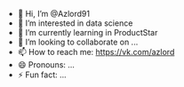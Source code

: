 - 👋 Hi, I’m @Azlord91
- 👀 I’m interested in data science
- 🌱 I’m currently learning in ProductStar
- 💞️ I’m looking to collaborate on ...
- 📫 How to reach me: https://vk.com/azlord
- 😄 Pronouns: ...
- ⚡ Fun fact: ...

<!---
Azlord91/Azlord91 is a ✨ special ✨ repository because its `README.md` (this file) appears on your GitHub profile.
You can click the Preview link to take a look at your changes.
--->
